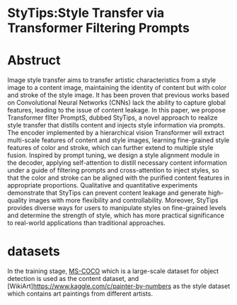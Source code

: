 # StyTips:Style Transfer via Transformer Filtering Prompts

# Abstruct

Image style transfer aims to transfer artistic characteristics from a style image to a content image, maintaining the identity of content but with color and stroke of the style image.
It has been proven that previous works based on Convolutional Neural Networks (CNNs) lack the ability to capture global features, leading to the issue of content leakage. In this paper,
we propose Transformer fIlter PromptS, dubbed StyTips, a novel approach to realize style transfer that distills content and injects style information via prompts. The encoder implemented by a hierarchical vision Transformer will extract multi-scale features of content and style images, learning fine-grained style features of color and stroke, which can further extend to multiple style fusion. Inspired by prompt tuning, we design a style alignment module in the decoder, applying self-attention to distill necessary content information under a guide of filtering prompts and cross-attention to inject styles, so that the color and stroke can be aligned with the purified content features in appropriate proportions. Qualitative and quantitative experiments demonstrate that StyTips can prevent content leakage and generate high-quality images with more flexibility and controllability. Moreover, StyTips provides diverse ways for users to manipulate styles on fine-grained levels and determine the strength of style, which has more practical significance to real-world applications than traditional approaches.

# datasets

In the training stage, [MS-COCO](https://cocodataset.org/#download) which is a large-scale dataset for object detection is used as the content dataset, and [WikiArt]https://www.kaggle.com/c/painter-by-numbers as the style dataset which contains art paintings from different artists.
